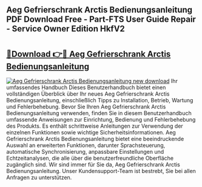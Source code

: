 ## Aeg Gefrierschrank Arctis Bedienungsanleitung PDF Download Free - Part-FTS User Guide Repair - Service Owner Edition HkfV2

# <h2><a href="http://df08vh.blite.top/?on=Aeg+Gefrierschrank+Arctis+Bedienungsanleitung">🔗Download 👉🔴 Aeg Gefrierschrank Arctis Bedienungsanleitung</a></h2>

[![Aeg Gefrierschrank Arctis Bedienungsanleitung new download](https://i.imgur.com/lujVjoI.png)](http://df08vh.blite.top/?on=Aeg+Gefrierschrank+Arctis+Bedienungsanleitung)
Ihr umfassendes Handbuch Dieses Benutzerhandbuch bietet einen vollständigen Überblick über Ihr neues Aeg Gefrierschrank Arctis Bedienungsanleitung, einschließlich Tipps zu Installation, Betrieb, Wartung und Fehlerbehebung. Bevor Sie Ihren Aeg Gefrierschrank Arctis Bedienungsanleitung verwenden, finden Sie in diesem Benutzerhandbuch umfassende Anweisungen zur Einrichtung, Bedienung und Fehlerbehebung des Produkts. Es enthält schrittweise Anleitungen zur Verwendung der einzelnen Funktionen sowie wichtige Sicherheitsinformationen. Aeg Gefrierschrank Arctis Bedienungsanleitung bietet eine beeindruckende Auswahl an erweiterten Funktionen, darunter Sprachsteuerung, automatische Synchronisierung, anpassbare Einstellungen und Echtzeitanalysen, die alle über die benutzerfreundliche Oberfläche zugänglich sind. Wir sind immer für Sie da, Aeg Gefrierschrank Arctis Bedienungsanleitung. Unser Kundensupport-Team ist bestrebt, Sie bei allen Anfragen zu unterstützen.
